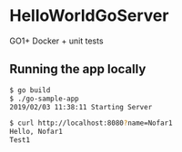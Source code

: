 # HelloWorldGoServer
GO1+ Docker + unit tests


## Running the app locally

```bash
$ go build
$ ./go-sample-app
2019/02/03 11:38:11 Starting Server
```

```bash
$ curl http://localhost:8080?name=Nofar1
Hello, Nofar1 
Test1
``` 

  
   
   
    
         
          
               
 
   
  
